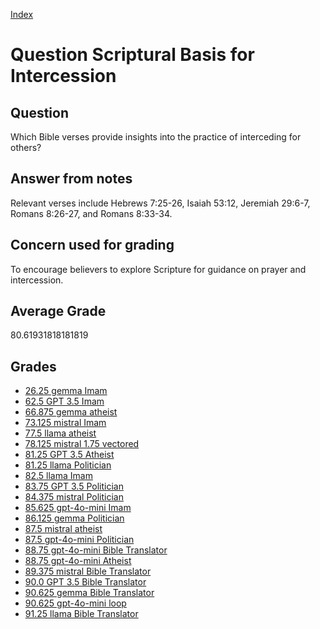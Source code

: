 
[Index](../../index.md)
# Question Scriptural Basis for Intercession
## Question
Which Bible verses provide insights into the practice of interceding for others?

## Answer from notes
Relevant verses include Hebrews 7:25-26, Isaiah 53:12, Jeremiah 29:6-7, Romans 8:26-27, and Romans 8:33-34.

## Concern used for grading
To encourage believers to explore Scripture for guidance on prayer and intercession.

## Average Grade
80.61931818181819

## Grades
 * [26.25 gemma Imam](../answers/gemma_Imam/Scriptural_Basis_for_Intercession.md)
 * [62.5 GPT 3.5 Imam](../answers/GPT_3.5_Imam/Scriptural_Basis_for_Intercession.md)
 * [66.875 gemma atheist](../answers/gemma_atheist/Scriptural_Basis_for_Intercession.md)
 * [73.125 mistral Imam](../answers/mistral_Imam/Scriptural_Basis_for_Intercession.md)
 * [77.5 llama atheist](../answers/llama_atheist/Scriptural_Basis_for_Intercession.md)
 * [78.125 mistral 1.75 vectored](../answers/mistral_1.75_vectored/Scriptural_Basis_for_Intercession.md)
 * [81.25 GPT 3.5 Atheist](../answers/GPT_3.5_Atheist/Scriptural_Basis_for_Intercession.md)
 * [81.25 llama Politician](../answers/llama_Politician/Scriptural_Basis_for_Intercession.md)
 * [82.5 llama Imam](../answers/llama_Imam/Scriptural_Basis_for_Intercession.md)
 * [83.75 GPT 3.5 Politician](../answers/GPT_3.5_Politician/Scriptural_Basis_for_Intercession.md)
 * [84.375 mistral Politician](../answers/mistral_Politician/Scriptural_Basis_for_Intercession.md)
 * [85.625 gpt-4o-mini Imam](../answers/gpt-4o-mini_Imam/Scriptural_Basis_for_Intercession.md)
 * [86.125 gemma Politician](../answers/gemma_Politician/Scriptural_Basis_for_Intercession.md)
 * [87.5 mistral atheist](../answers/mistral_atheist/Scriptural_Basis_for_Intercession.md)
 * [87.5 gpt-4o-mini Politician](../answers/gpt-4o-mini_Politician/Scriptural_Basis_for_Intercession.md)
 * [88.75 gpt-4o-mini Bible Translator](../answers/gpt-4o-mini_Bible_Translator/Scriptural_Basis_for_Intercession.md)
 * [88.75 gpt-4o-mini Atheist](../answers/gpt-4o-mini_Atheist/Scriptural_Basis_for_Intercession.md)
 * [89.375 mistral Bible Translator](../answers/mistral_Bible_Translator/Scriptural_Basis_for_Intercession.md)
 * [90.0 GPT 3.5 Bible Translator](../answers/GPT_3.5_Bible_Translator/Scriptural_Basis_for_Intercession.md)
 * [90.625 gemma Bible Translator](../answers/gemma_Bible_Translator/Scriptural_Basis_for_Intercession.md)
 * [90.625 gpt-4o-mini loop](../answers/gpt-4o-mini_loop/Scriptural_Basis_for_Intercession.md)
 * [91.25 llama Bible Translator](../answers/llama_Bible_Translator/Scriptural_Basis_for_Intercession.md)

